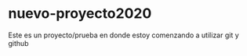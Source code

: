 # nuevo-proyecto2020
 Este es un proyecto/prueba en donde estoy comenzando  a utilizar git y github
